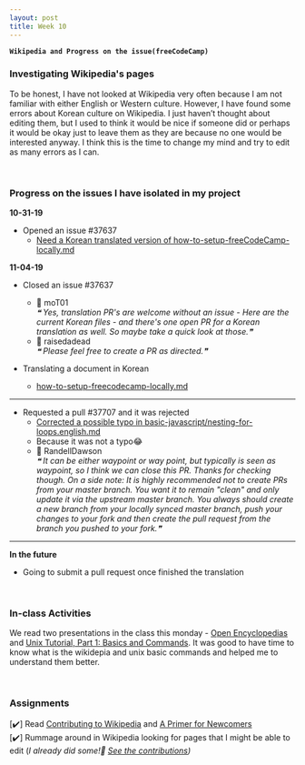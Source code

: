 ```yaml
---
layout: post
title: Week 10
---
```


**`Wikipedia and Progress on the issue(freeCodeCamp)`**

### Investigating Wikipedia's pages
To be honest, I have not looked at Wikipedia very often because I am not familiar with either English or Western culture. However, I have found some errors about Korean culture on Wikipedia. I just haven’t thought about editing them, but I used to think it would be nice if someone did or perhaps it would be okay just to leave them as they are because no one would be interested anyway. I think this is the time to change my mind and try to edit as many errors as I can.

&nbsp;
&nbsp;

### Progress on the issues I have isolated in my project

**10-31-19**  
- Opened an issue #37637
  - [Need a Korean translated version of how-to-setup-freeCodeCamp-locally.md](https://github.com/freeCodeCamp/freeCodeCamp/issues/37637)

**11-04-19** 
- Closed an issue #37637
  - 💬 moT01  
  _❝ Yes, translation PR's are welcome without an issue - Here are the current Korean files - and there's one open PR for a Korean translation as well. So maybe take a quick look at those.❞_  
  - 💬 raisedadead  
  _❝ Please feel free to create a PR as directed.❞_
  
- Translating a document in Korean 
  - [how-to-setup-freecodecamp-locally.md](https://github.com/nancydocode/freeCodeCamp/blob/master/docs/i18n-languages/korean/how-to-setup-freecodecamp-locally.md)

--- 
- Requested a pull #37707 and it was rejected
  - [Corrected a possible typo in basic-javascript/nesting-for-loops.english.md](https://github.com/freeCodeCamp/freeCodeCamp/pull/37707)
  - Because it was not a typo😂
  - 💬 RandellDawson   
  _❝ It can be either waypoint or way point, but typically is seen as waypoint, so I think we can close this PR. Thanks for checking though. 
  On a side note: It is highly recommended not to create PRs from your master branch. You want it to remain "clean" and only update it via the upstream master branch. You always should create a new branch from your locally synced master branch, push your changes to your fork and then create the pull request from the branch you pushed to your fork.❞_  
---

**In the future**
- Going to submit a pull request once finished the translation

&nbsp;
&nbsp;

### In-class Activities
We read two presentations in the class this monday - [Open Encyclopedias](http://www.compsci.hunter.cuny.edu/~sweiss/course_materials/csci395.86/slides/wikipedia.html#1) and [Unix Tutorial, Part 1: Basics and Commands](http://www.compsci.hunter.cuny.edu/~sweiss/course_materials/csci395.86/slides/bash_tutorial_01.html#1). It was good to have time to know what is the wikidepia and unix basic commands and helped me to understand them better.

&nbsp;
&nbsp;

### Assignments
[✔️] Read [Contributing to Wikipedia](https://en.wikipedia.org/wiki/Wikipedia:Contributing_to_Wikipedia#Getting_started) and [A Primer for Newcomers](https://en.wikipedia.org/wiki/Wikipedia:A_primer_for_newcomers)  
[✔️] Rummage around in Wikipedia looking for pages that I might be able to edit (_I already did some!🎉 [See the contributions](https://en.wikipedia.org/wiki/Special:Contributions/Nancydocode))_


